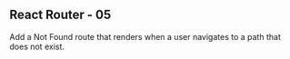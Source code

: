 ## React Router - 05

Add a Not Found route that renders when a user navigates to a path that does not exist.